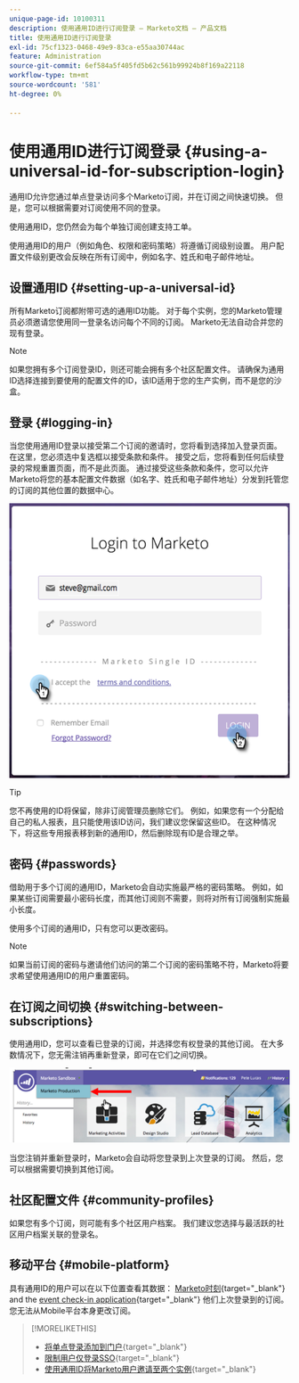 ```yaml
---
unique-page-id: 10100311
description: 使用通用ID进行订阅登录 — Marketo文档 — 产品文档
title: 使用通用ID进行订阅登录
exl-id: 75cf1323-0468-49e9-83ca-e55aa30744ac
feature: Administration
source-git-commit: 6ef584a5f405fd5b62c561b99924b8f169a22118
workflow-type: tm+mt
source-wordcount: '581'
ht-degree: 0%

---
```


# 使用通用ID进行订阅登录 {#using-a-universal-id-for-subscription-login}

通用ID允许您通过单点登录访问多个Marketo订阅，并在订阅之间快速切换。 但是，您可以根据需要对订阅使用不同的登录。

使用通用ID，您仍然会为每个单独订阅创建支持工单。

使用通用ID的用户（例如角色、权限和密码策略）将遵循订阅级别设置。 用户配置文件级别更改会反映在所有订阅中，例如名字、姓氏和电子邮件地址。

## 设置通用ID {#setting-up-a-universal-id}

所有Marketo订阅都附带可选的通用ID功能。 对于每个实例，您的Marketo管理员必须邀请您使用同一登录名访问每个不同的订阅。 Marketo无法自动合并您的现有登录。

>[!NOTE]
>
>如果您拥有多个订阅登录ID，则还可能会拥有多个社区配置文件。 请确保为通用ID选择连接到要使用的配置文件的ID，该ID适用于您的生产实例，而不是您的沙盒。

## 登录 {#logging-in}

当您使用通用ID登录以接受第二个订阅的邀请时，您将看到选择加入登录页面。 在这里，您必须选中复选框以接受条款和条件。 接受之后，您将看到任何后续登录的常规重置页面，而不是此页面。 通过接受这些条款和条件，您可以允许Marketo将您的基本配置文件数据（如名字、姓氏和电子邮件地址）分发到托管您的订阅的其他位置的数据中心。

![](assets/new-login-reduced-hands-name.png)

>[!TIP]
>
>您不再使用的ID将保留，除非订阅管理员删除它们。 例如，如果您有一个分配给自己的私人报表，且只能使用该ID访问，我们建议您保留这些ID。 在这种情况下，将这些专用报表移到新的通用ID，然后删除现有ID是合理之举。

## 密码 {#passwords}

借助用于多个订阅的通用ID，Marketo会自动实施最严格的密码策略。 例如，如果某些订阅需要最小密码长度，而其他订阅则不需要，则将对所有订阅强制实施最小长度。

使用多个订阅的通用ID，只有您可以更改密码。

>[!NOTE]
>
>如果当前订阅的密码与邀请他们访问的第二个订阅的密码策略不符，Marketo将要求希望使用通用ID的用户重置密码。

## 在订阅之间切换 {#switching-between-subscriptions}

使用通用ID，您可以查看已登录的订阅，并选择您有权登录的其他订阅。 在大多数情况下，您无需注销再重新登录，即可在它们之间切换。

![](assets/image2016-11-3-15-3a10-3a16.png)

当您注销并重新登录时，Marketo会自动将您登录到上次登录的订阅。 然后，您可以根据需要切换到其他订阅。

## 社区配置文件 {#community-profiles}

如果您有多个订阅，则可能有多个社区用户档案。 我们建议您选择与最活跃的社区用户档案关联的登录名。

## 移动平台 {#mobile-platform}

具有通用ID的用户可以在以下位置查看其数据： [Marketo时刻](/help/marketo/product-docs/core-marketo-concepts/mobile-apps/marketo-moments/understanding-moments/understanding-marketo-moments.md){target="_blank"} and the [event check-in application](/help/marketo/product-docs/core-marketo-concepts/mobile-apps/event-check-in/event-check-in-overview.md){target="_blank"} 他们上次登录到的订阅。 您无法从Mobile平台本身更改订阅。

>[!MORELIKETHIS]
>
>* [将单点登录添加到门户](/help/marketo/product-docs/administration/additional-integrations/add-single-sign-on-to-a-portal.md){target="_blank"}
>* [限制用户仅登录SSO](/help/marketo/product-docs/administration/additional-integrations/restrict-user-login-to-sso-only.md){target="_blank"}
>* [使用通用ID将Marketo用户邀请至两个实例](https://nation.marketo.com/t5/Knowledgebase/Inviting-Marketo-Users-to-Two-Instances-with-Universal-ID-UID/ta-p/251122){target="_blank"}
